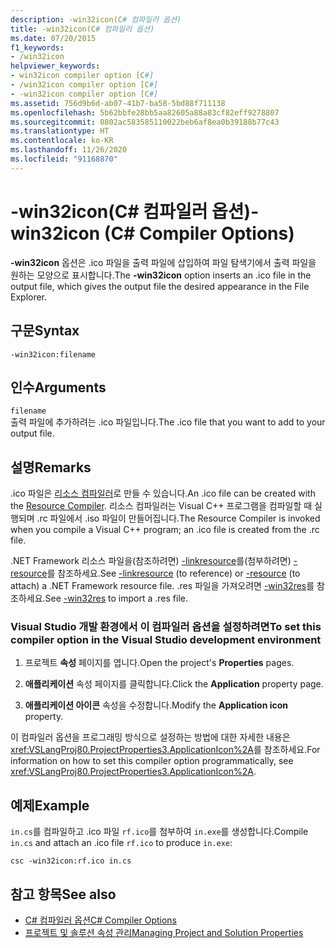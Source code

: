 ```yaml
---
description: -win32icon(C# 컴파일러 옵션)
title: -win32icon(C# 컴파일러 옵션)
ms.date: 07/20/2015
f1_keywords:
- /win32icon
helpviewer_keywords:
- win32icon compiler option [C#]
- /win32icon compiler option [C#]
- -win32icon compiler option [C#]
ms.assetid: 756d9b6d-ab07-41b7-ba58-5bd88f711138
ms.openlocfilehash: 5b62bbfe28bb5aa82605a88a83cf82eff9278807
ms.sourcegitcommit: 0802ac583585110022beb6af8ea0b39188b77c43
ms.translationtype: HT
ms.contentlocale: ko-KR
ms.lasthandoff: 11/26/2020
ms.locfileid: "91168870"
---
```

# <a name="-win32icon-c-compiler-options"></a><span data-ttu-id="bbab3-103">-win32icon(C# 컴파일러 옵션)</span><span class="sxs-lookup"><span data-stu-id="bbab3-103">-win32icon (C# Compiler Options)</span></span>

<span data-ttu-id="bbab3-104">**-win32icon** 옵션은 .ico 파일을 출력 파일에 삽입하여 파일 탐색기에서 출력 파일을 원하는 모양으로 표시합니다.</span><span class="sxs-lookup"><span data-stu-id="bbab3-104">The **-win32icon** option inserts an .ico file in the output file, which gives the output file the desired appearance in the File Explorer.</span></span>  
  
## <a name="syntax"></a><span data-ttu-id="bbab3-105">구문</span><span class="sxs-lookup"><span data-stu-id="bbab3-105">Syntax</span></span>  
  
```console  
-win32icon:filename  
```  
  
## <a name="arguments"></a><span data-ttu-id="bbab3-106">인수</span><span class="sxs-lookup"><span data-stu-id="bbab3-106">Arguments</span></span>  

 `filename`  
 <span data-ttu-id="bbab3-107">출력 파일에 추가하려는 .ico 파일입니다.</span><span class="sxs-lookup"><span data-stu-id="bbab3-107">The .ico file that you want to add to your output file.</span></span>  
  
## <a name="remarks"></a><span data-ttu-id="bbab3-108">설명</span><span class="sxs-lookup"><span data-stu-id="bbab3-108">Remarks</span></span>  

 <span data-ttu-id="bbab3-109">.ico 파일은 [리소스 컴파일러](/windows/desktop/menurc/resource-compiler)로 만들 수 있습니다.</span><span class="sxs-lookup"><span data-stu-id="bbab3-109">An .ico file can be created with the [Resource Compiler](/windows/desktop/menurc/resource-compiler).</span></span> <span data-ttu-id="bbab3-110">리소스 컴파일러는 Visual C++ 프로그램을 컴파일할 때 실행되며 .rc 파일에서 .iso 파일이 만들어집니다.</span><span class="sxs-lookup"><span data-stu-id="bbab3-110">The Resource Compiler is invoked when you compile a Visual C++ program; an .ico file is created from the .rc file.</span></span>  
  
 <span data-ttu-id="bbab3-111">.NET Framework 리소스 파일을(참조하려면) [-linkresource](./linkresource-compiler-option.md)를(첨부하려면) [-resource](./resource-compiler-option.md)를 참조하세요.</span><span class="sxs-lookup"><span data-stu-id="bbab3-111">See [-linkresource](./linkresource-compiler-option.md) (to reference) or [-resource](./resource-compiler-option.md) (to attach) a .NET Framework resource file.</span></span> <span data-ttu-id="bbab3-112">.res 파일을 가져오려면 [-win32res](./win32res-compiler-option.md)를 참조하세요.</span><span class="sxs-lookup"><span data-stu-id="bbab3-112">See [-win32res](./win32res-compiler-option.md) to import a .res file.</span></span>  
  
### <a name="to-set-this-compiler-option-in-the-visual-studio-development-environment"></a><span data-ttu-id="bbab3-113">Visual Studio 개발 환경에서 이 컴파일러 옵션을 설정하려면</span><span class="sxs-lookup"><span data-stu-id="bbab3-113">To set this compiler option in the Visual Studio development environment</span></span>  
  
1. <span data-ttu-id="bbab3-114">프로젝트 **속성** 페이지를 엽니다.</span><span class="sxs-lookup"><span data-stu-id="bbab3-114">Open the project's **Properties** pages.</span></span>  
  
2. <span data-ttu-id="bbab3-115">**애플리케이션** 속성 페이지를 클릭합니다.</span><span class="sxs-lookup"><span data-stu-id="bbab3-115">Click the **Application** property page.</span></span>  
  
3. <span data-ttu-id="bbab3-116">**애플리케이션 아이콘** 속성을 수정합니다.</span><span class="sxs-lookup"><span data-stu-id="bbab3-116">Modify the **Application icon** property.</span></span>  
  
 <span data-ttu-id="bbab3-117">이 컴파일러 옵션을 프로그래밍 방식으로 설정하는 방법에 대한 자세한 내용은 <xref:VSLangProj80.ProjectProperties3.ApplicationIcon%2A>를 참조하세요.</span><span class="sxs-lookup"><span data-stu-id="bbab3-117">For information on how to set this compiler option programmatically, see <xref:VSLangProj80.ProjectProperties3.ApplicationIcon%2A>.</span></span>  
  
## <a name="example"></a><span data-ttu-id="bbab3-118">예제</span><span class="sxs-lookup"><span data-stu-id="bbab3-118">Example</span></span>  

 <span data-ttu-id="bbab3-119">`in.cs`를 컴파일하고 .ico 파일 `rf.ico`를 첨부하여 `in.exe`를 생성합니다.</span><span class="sxs-lookup"><span data-stu-id="bbab3-119">Compile `in.cs` and attach an .ico file `rf.ico` to produce `in.exe`:</span></span>  
  
```console  
csc -win32icon:rf.ico in.cs  
```  
  
## <a name="see-also"></a><span data-ttu-id="bbab3-120">참고 항목</span><span class="sxs-lookup"><span data-stu-id="bbab3-120">See also</span></span>

- [<span data-ttu-id="bbab3-121">C# 컴파일러 옵션</span><span class="sxs-lookup"><span data-stu-id="bbab3-121">C# Compiler Options</span></span>](./index.md)
- [<span data-ttu-id="bbab3-122">프로젝트 및 솔루션 속성 관리</span><span class="sxs-lookup"><span data-stu-id="bbab3-122">Managing Project and Solution Properties</span></span>](/visualstudio/ide/managing-project-and-solution-properties)
